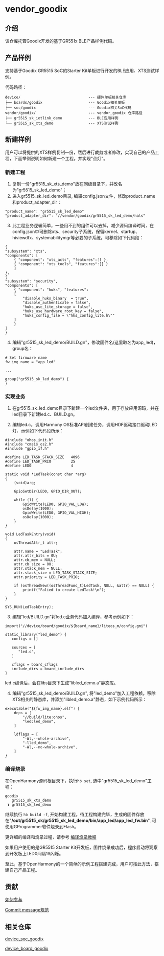 # vendor_goodix

## 介绍

该仓库托管Goodix开发的基于GR551x BLE产品样例代码。

## 产品样例

支持基于Goodix GR5515 SoC的Starter Kit单板进行开发的BLE应用、XTS测试样例。

代码路径：

```
device/                               --- 硬件单板相关仓库
├── boards/goodix                     --- Goodix相关单板
├── soc/goodix                        --- Goodix相关SoC代码
vendor/goodix/                        --- vendor_goodix 仓库路径
├── gr5515_sk_iotlink_demo            --- BLE应用样例
└── gr5515_sk_xts_demo                --- XTS测试样例
```

## 新建样例

用户可以将提供的XTS样例复制一份，然后进行裁剪或者修改，实现自己的产品工程，下面举例说明如何新建一个工程，并实现"点灯"。

### 新建工程

1. 复制一份"gr5515_sk_xts_demo"放在同级目录下，并改名为"gr5515_sk_led_demo"；
2. 进入gr5515_sk_led_demo目录, 编辑config.json文件，修改product_name和product_adapter_dir：

```
"product_name": "gr5515_sk_led_demo"
"product_adapter_dir": "//vendor/goodix/gr5515_sk_led_demo/hals"
```
3. 此工程业务逻辑简单，一些用不到的组件可以去掉，减少源码编译时间，在config.json中可删除xts、security子系统，保留kernel、startup、hiviewdfx、systemabilitymgr等必要的子系统，可移除如下代码段：

```
{
"subsystem": "xts",
"components": [
    { "component": "xts_acts", "features":[] },
    { "component": "xts_tools", "features":[] }
    ]
},
{
"subsystem": "security",
"components": [
    { "component": "huks", "features": 
    [
        "disable_huks_binary  = true",
        "disable_authenticate = false",
        "huks_use_lite_storage = false",
        "huks_use_hardware_root_key = false",
        "huks_config_file = \"hks_config_lite.h\""
    ]
    }
]
}
```

4. 编辑"gr5515_sk_led_demo/BUILD.gn"，修改固件名(这里取名为app_led)，group名：

```
# Set firmware name
fw_img_name = "app_led"

...

group("gr5515_sk_led_demo") {
}

```

### 实现业务

1. 在gr5515_sk_led_demo目录下新建一个led文件夹，用于存放应用源码，并在led目录下新建led.c、BUILD.gn。

2. 编辑led.c，调用Harmony OS标准API创建任务，调用HDF驱动接口驱动LED灯，示例如下代码段所示：

```
#include "ohos_init.h"
#include "cmsis_os2.h"
#include "gpio_if.h"

#define LED_TASK_STACK_SIZE   4096
#define LED_TASK_PRIO         25
#define LED0                  4

static void *LedTask(const char *arg)
{
    (void)arg;

    GpioSetDir(LED0, GPIO_DIR_OUT);

    while (1) {
        GpioWrite(LED0, GPIO_VAL_LOW);
        osDelay(1000);
        GpioWrite(LED0, GPIO_VAL_HIGH);
        osDelay(1000);
    }
}

void LedTaskEntry(void)
{
    osThreadAttr_t attr;

    attr.name = "LedTask";
    attr.attr_bits = 0U;
    attr.cb_mem = NULL;
    attr.cb_size = 0U;
    attr.stack_mem = NULL;
    attr.stack_size = LED_TASK_STACK_SIZE;
    attr.priority = LED_TASK_PRIO;

    if (osThreadNew((osThreadFunc_t)LedTask, NULL, &attr) == NULL) {
        printf("Falied to create LedTask!\n");
    }
}

SYS_RUN(LedTaskEntry);

```

3. 编辑"led/BUILD.gn"将led.c业务代码加入编译，参考示例如下：

```
import("//device/board/goodix/${board_name}/liteos_m/config.gni")

static_library("led_demo") {
   configs = []

   sources = [
      "led.c",
   ]

   cflags = board_cflags
   include_dirs = board_include_dirs
}
```
led.c编译后，会在libs目录下生成"libled_demo.a"静态库。

4. 编辑"gr5515_sk_led_demo/BUILD.gn", 将"led_demo"加入工程依赖，移除XTS相关的静态库，并添加"libled_demo.a"静态，如下示例代码所示：

```
executable("${fw_img_name}.elf") {
    deps = [
        "//build/lite:ohos",
        "led:led_demo",
    ]

    ldflags = [
        "-Wl,--whole-archive",
        "-lled_demo",
        "-Wl,--no-whole-archive",
    ]
}
```

### 编译烧录

在OpenHarmony源码根目录下，执行`hb set`, 选中"gr5515_sk_led_demo"工程：

```
goodix
   gr5515_sk_xts_demo
 ❯ gr5515_sk_led_demo
```

继续执行 `hb build -f`, 开始构建工程，待工程构建完毕，生成的固件存放在"**/out/gr5515_sk/gr5515_sk_led_demo/bin/app_led/app_led_fw.bin**", 可使用GProgrammer软件烧录到Flash。

更详细的编译和烧录过程，请参考 [编译烧录教程](https://gitee.com/openharmony/device_soc_goodix/blob/master/README.md)

如果用户使用的是GR5515 Starter Kit开发板，固件烧录成功后，程序启动将观察到开发板上LED0间隔1S闪烁。

至此，基于OpenHarmony的一个简单的示例工程搭建完成，用户可按此方法，搭建自己产品工程。

## 贡献

[如何参与](https://gitee.com/openharmony/docs/blob/HEAD/zh-cn/contribute/%E5%8F%82%E4%B8%8E%E8%B4%A1%E7%8C%AE.md)

[Commit message规范](https://gitee.com/openharmony/device_qemu/wikis/Commit%20message%E8%A7%84%E8%8C%83?sort_id=4042860)


## 相关仓库

[device_soc_goodix](https://gitee.com/openharmony/device_soc_goodix)

[device_board_goodix](https://gitee.com/openharmony/device_board_goodix)
